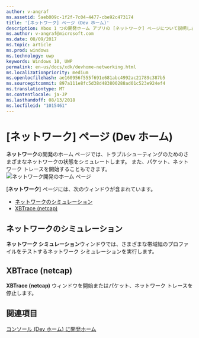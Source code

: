 ```yaml
---
author: v-angraf
ms.assetid: 5aeb009c-1f2f-7c04-4477-cbe92c473174
title: '[ネットワーク] ページ (Dev ホーム)'
description: Xbox 1 つの開発ホーム アプリの [ネットワーク] ページについて説明します。
ms.author: v-angraf@microsoft.com
ms.date: 08/09/2017
ms.topic: article
ms.prod: windows
ms.technology: uwp
keywords: Windows 10, UWP
permalink: en-us/docs/xdk/devhome-networking.html
ms.localizationpriority: medium
ms.openlocfilehash: ae160956f555f691e681abc4992ac21789c387b5
ms.sourcegitcommit: 897a111e8fc5d38d483800288ad01c523e924ef4
ms.translationtype: MT
ms.contentlocale: ja-JP
ms.lasthandoff: 08/13/2018
ms.locfileid: "1015461"
---
```

# <a name="networking-page-dev-home"></a>[ネットワーク] ページ (Dev ホーム)
   
  
**ネットワーク**の開発のホーム ページでは、トラブルシューティングのためのさまざまなネットワークの状態をシミュレートします。 また、パケット、ネットワーク トレースを開始することもできます。   
 ![ネットワーク開発のホーム ページ](images/devhome_networking.png)   
  
[**ネットワーク**] ページには、次のウィンドウが含まれています。   
 
   *  [ネットワークのシミュレーション](#ID4EEB)  
   *  [XBTrace (netcap)](#ID4EOB)  

 
<a id="ID4EEB"></a>

   

## <a name="network-simulation"></a>ネットワークのシミュレーション  
   
  
**ネットワーク シミュレーション**ウィンドウでは、さまざまな帯域幅のプロファイルをテストするネットワーク シミュレーションを実行します。   
  
<a id="ID4EOB"></a>

   

## <a name="xbtrace-netcap"></a>XBTrace (netcap)  
   
  
**XBTrace (netcap)** ウィンドウを開始またはパケット、ネットワーク トレースを停止します。   
  
<a id="ID4E2B"></a>

   

## <a name="see-also"></a>関連項目  
 [コンソール (Dev ホーム) に開発ホーム](dev-home.md)

  
